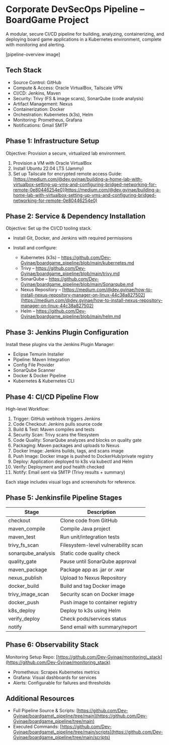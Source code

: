 # Corporate DevSecOps Pipeline – BoardGame Project

A modular, secure CI/CD pipeline for building, analyzing, containerizing, and deploying board game applications in a Kubernetes environment, complete with monitoring and alerting.

\[pipeline-overview image]

## Tech Stack

* Source Control: GitHub
* Compute & Access: Oracle VirtualBox, Tailscale VPN
* CI/CD: Jenkins, Maven
* Security: Trivy (FS & image scans), SonarQube (code analysis)
* Artifact Management: Nexus
* Containerization: Docker
* Orchestration: Kubernetes (k3s), Helm
* Monitoring: Prometheus, Grafana
* Notifications: Gmail SMTP

## Phase 1: Infrastructure Setup

Objective: Provision a secure, virtualized lab environment.

1. Provision a VM with Oracle VirtualBox
2. Install Ubuntu 22.04 LTS (Jammy)
3. Set up Tailscale for encrypted remote access
   Guide: [https://medium.com/@dev.gyinae/building-a-home-lab-with-virtualbox-setting-up-vms-and-configuring-bridged-networking-for-remote-0e80446254e0](https://medium.com/@dev.gyinae/building-a-home-lab-with-virtualbox-setting-up-vms-and-configuring-bridged-networking-for-remote-0e80446254e0)

## Phase 2: Service & Dependency Installation

Objective: Set up the CI/CD tooling stack.

* Install Git, Docker, and Jenkins with required permissions
* Install and configure:

  * Kubernetes (k3s) – https://github.com/Dev-Gyinae/boardgame_pipeline/blob/main/kubernetes.md
  * Trivy – https://github.com/Dev-Gyinae/boardgame_pipeline/blob/main/trivy.md
  * SonarQube – https://github.com/Dev-Gyinae/boardgame_pipeline/blob/main/Sonarqube.md
  * Nexus Repository – [https://medium.com/@dev.gyinae/how-to-install-nexus-repository-manager-on-linux-44c38a827502](https://medium.com/@dev.gyinae/how-to-install-nexus-repository-manager-on-linux-44c38a827502)
  * Helm – https://github.com/Dev-Gyinae/boardgame_pipeline/blob/main/helm.md

## Phase 3: Jenkins Plugin Configuration

Install these plugins via the Jenkins Plugin Manager:

* Eclipse Temurin Installer
* Pipeline: Maven Integration
* Config File Provider
* SonarQube Scanner
* Docker & Docker Pipeline
* Kubernetes & Kubernetes CLI

## Phase 4: CI/CD Pipeline Flow

High-level Workflow:

1. Trigger: GitHub webhook triggers Jenkins
2. Code Checkout: Jenkins pulls source code
3. Build & Test: Maven compiles and tests
4. Security Scan: Trivy scans the filesystem
5. Code Quality: SonarQube analyzes and blocks on quality gate
6. Packaging: Maven packages and uploads to Nexus
7. Docker Image: Jenkins builds, tags, and scans image
8. Push Image: Docker image is pushed to DockerHub/private registry
9. Deploy: Application deployed to k3s via kubectl and Helm
10. Verify: Deployment and pod health checked
11. Notify: Email sent via SMTP (Trivy results + summary)

Each stage includes visual logs and screenshots for reference.

## Phase 5: Jenkinsfile Pipeline Stages

| Stage               | Description                         |
| ------------------- | ----------------------------------- |
| checkout            | Clone code from GitHub              |
| maven\_compile      | Compile Java project                |
| maven\_test         | Run unit/integration tests          |
| trivy\_fs\_scan     | Filesystem-level vulnerability scan |
| sonarqube\_analysis | Static code quality check           |
| quality\_gate       | Pause until SonarQube approval      |
| maven\_package      | Package app as .jar or .war         |
| nexus\_publish      | Upload to Nexus Repository          |
| docker\_build       | Build and tag Docker image          |
| trivy\_image\_scan  | Security scan on Docker image       |
| docker\_push        | Push image to container registry    |
| k8s\_deploy         | Deploy to k3s using Helm            |
| verify\_deploy      | Check pods/services status          |
| notify              | Send email with summary/report      |

## Phase 6: Observability Stack

Monitoring Setup Repo: [https://github.com/Dev-Gyinae/monitoring\_stack](https://github.com/Dev-Gyinae/monitoring_stack)

* Prometheus: Scrapes Kubernetes metrics
* Grafana: Visual dashboards for services
* Alerts: Configurable for failures and thresholds

## Additional Resources

* Full Pipeline Source & Scripts: [https://github.com/Dev-Gyinae/boardgame\_pipeline/tree/main](https://github.com/Dev-Gyinae/boardgame_pipeline/tree/main)
* Executed Commands: [https://github.com/Dev-Gyinae/boardgame\_pipeline/tree/main/scripts](https://github.com/Dev-Gyinae/boardgame_pipeline/tree/main/scripts)
